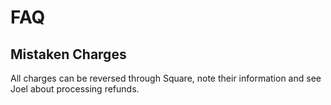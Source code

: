# FAQ

## Mistaken Charges
All charges can be reversed through Square, note their information and see Joel about processing refunds.